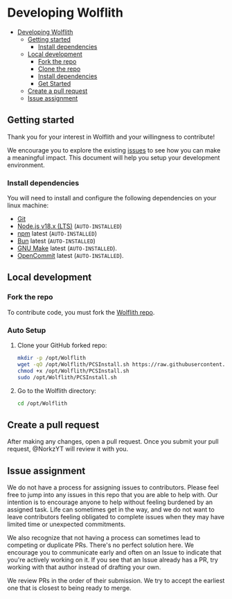 # Developing Wolflith

- [Developing Wolflith](#developing-Wolflith)
  - [Getting started](#getting-started)
    - [Install dependencies](#install-dependencies)
  - [Local development](#local-development)
    - [Fork the repo](#fork-the-repo)
    - [Clone the repo](#clone-the-repo)
    - [Install dependencies](#install-dependencies)
    - [Get Started](#get-started)
  - [Create a pull request](#create-a-pull-request)
  - [Issue assignment](#issue-assignment)

## Getting started

Thank you for your interest in Wolflith and your willingness to contribute!

We encourage you to explore the existing [issues](https://github.com/NorkzYT/Wolflith/issues) to see how you can make a meaningful impact. This document will help you setup your development environment.

### Install dependencies

You will need to install and configure the following dependencies on your linux machine:

- [Git](http://git-scm.com/)
- [Node.js v18.x (LTS)](http://nodejs.org) (`AUTO-INSTALLED`)
- [npm](https://www.npmjs.com/) latest (`AUTO-INSTALLED`)
- [Bun](https://bun.sh/) latest (`AUTO-INSTALLED`)
- [GNU Make](https://www.gnu.org/software/make/) latest (`AUTO-INSTALLED`).
- [OpenCommit](https://github.com/di-sukharev/opencommit) latest (`AUTO-INSTALLED`).

## Local development

### Fork the repo

To contribute code, you must fork the [Wolflith repo](https://github.com/NorkzYT/Wolflith).

### Auto Setup

1. Clone your GitHub forked repo:

   ```bash
   mkdir -p /opt/Wolflith
   wget -qO /opt/Wolflith/PCSInstall.sh https://raw.githubusercontent.com/<github_username>/Wolflith/main/PCSMenu/PCSInstall.sh
   chmod +x /opt/Wolflith/PCSInstall.sh
   sudo /opt/Wolflith/PCSInstall.sh
   ```

2. Go to the Wolflith directory:
   ```sh
   cd /opt/Wolflith
   ```

## Create a pull request

After making any changes, open a pull request. Once you submit your pull request, @NorkzYT will review it with you.

## Issue assignment

We do not have a process for assigning issues to contributors. Please feel free to jump into any issues in this repo that you are able to help with. Our intention is to encourage anyone to help without feeling burdened by an assigned task. Life can sometimes get in the way, and we do not want to leave contributors feeling obligated to complete issues when they may have limited time or unexpected commitments.

We also recognize that not having a process can sometimes lead to competing or duplicate PRs. There's no perfect solution here. We encourage you to communicate early and often on an Issue to indicate that you're actively working on it. If you see that an Issue already has a PR, try working with that author instead of drafting your own.

We review PRs in the order of their submission. We try to accept the earliest one that is closest to being ready to merge.
